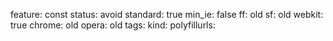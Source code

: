 feature: const
status: avoid
standard: true
min_ie: false
ff: old
sf: old
webkit: true
chrome: old
opera: old
tags:
kind:
polyfillurls:

